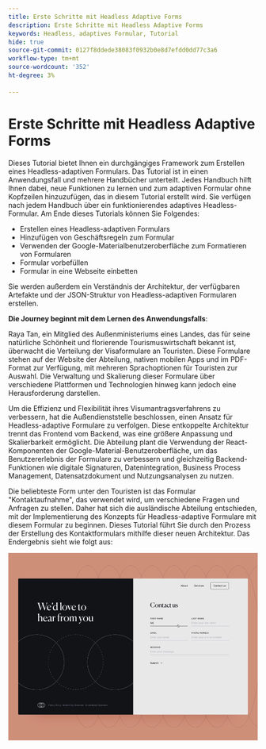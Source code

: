 ```yaml
---
title: Erste Schritte mit Headless Adaptive Forms
description: Erste Schritte mit Headless Adaptive Forms
keywords: Headless, adaptives Formular, Tutorial
hide: true
source-git-commit: 0127f8ddede38083f0932b0e8d7efdd0dd77c3a6
workflow-type: tm+mt
source-wordcount: '352'
ht-degree: 3%

---
```



# Erste Schritte mit Headless Adaptive Forms

Dieses Tutorial bietet Ihnen ein durchgängiges Framework zum Erstellen eines Headless-adaptiven Formulars. Das Tutorial ist in einen Anwendungsfall und mehrere Handbücher unterteilt. Jedes Handbuch hilft Ihnen dabei, neue Funktionen zu lernen und zum adaptiven Formular ohne Kopfzeilen hinzuzufügen, das in diesem Tutorial erstellt wird. Sie verfügen nach jedem Handbuch über ein funktionierendes adaptives Headless-Formular. Am Ende dieses Tutorials können Sie Folgendes:

* Erstellen eines Headless-adaptiven Formulars
* Hinzufügen von Geschäftsregeln zum Formular
* Verwenden der Google-Materialbenutzeroberfläche zum Formatieren von Formularen
* Formular vorbefüllen 
* Formular in eine Webseite einbetten

Sie werden außerdem ein Verständnis der Architektur, der verfügbaren Artefakte und der JSON-Struktur von Headless-adaptiven Formularen erstellen.

**Die Journey beginnt mit dem Lernen des Anwendungsfalls**:

Raya Tan, ein Mitglied des Außenministeriums eines Landes, das für seine natürliche Schönheit und florierende Tourismuswirtschaft bekannt ist, überwacht die Verteilung der Visaformulare an Touristen. Diese Formulare stehen auf der Website der Abteilung, nativen mobilen Apps und im PDF-Format zur Verfügung, mit mehreren Sprachoptionen für Touristen zur Auswahl. Die Verwaltung und Skalierung dieser Formulare über verschiedene Plattformen und Technologien hinweg kann jedoch eine Herausforderung darstellen.

Um die Effizienz und Flexibilität ihres Visumantragsverfahrens zu verbessern, hat die Außendienststelle beschlossen, einen Ansatz für Headless-adaptive Formulare zu verfolgen. Diese entkoppelte Architektur trennt das Frontend vom Backend, was eine größere Anpassung und Skalierbarkeit ermöglicht. Die Abteilung plant die Verwendung der React-Komponenten der Google-Material-Benutzeroberfläche, um das Benutzererlebnis der Formulare zu verbessern und gleichzeitig Backend-Funktionen wie digitale Signaturen, Datenintegration, Business Process Management, Datensatzdokument und Nutzungsanalysen zu nutzen.

Die beliebteste Form unter den Touristen ist das Formular &quot;Kontaktaufnahme&quot;, das verwendet wird, um verschiedene Fragen und Anfragen zu stellen. Daher hat sich die ausländische Abteilung entschieden, mit der Implementierung des Konzepts für Headless-adaptive Formulare mit diesem Formular zu beginnen. Dieses Tutorial führt Sie durch den Prozess der Erstellung des Kontaktformulars mithilfe dieser neuen Architektur. Das Endergebnis sieht wie folgt aus:

![Kontaktaufnahme mit dem adaptiven US Headless-Formular](assets/contact-us-headless-adaptive-forms.png)